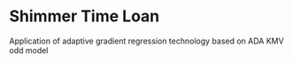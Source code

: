 # Shimmer Time Loan
 Application of adaptive gradient regression technology based on ADA KMV odd model

